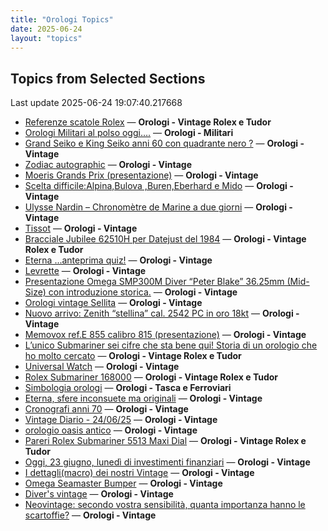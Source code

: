 ```yaml
---
title: "Orologi Topics"
date: 2025-06-24
layout: "topics"
---
```


## Topics from Selected Sections

Last update 2025-06-24 19:07:40.217668

- [Referenze scatole Rolex](https://orologi.forumfree.it/?t=13881032) — **Orologi - Vintage Rolex e Tudor**
- [Orologi Militari al polso oggi….](https://orologi.forumfree.it/?t=80440118) — **Orologi - Militari**
- [Grand Seiko e King Seiko anni 60 con quadrante nero ?](https://orologi.forumfree.it/?t=80632856) — **Orologi - Vintage**
- [Zodiac autographic](https://orologi.forumfree.it/?t=80727195) — **Orologi - Vintage**
- [Moeris Grands Prix (presentazione)](https://orologi.forumfree.it/?t=80731210) — **Orologi - Vintage**
- [Scelta difficile:Alpina,Bulova ,Buren,Eberhard e Mido](https://orologi.forumfree.it/?t=80731729) — **Orologi - Vintage**
- [Ulysse Nardin – Chronomètre de Marine a due giorni](https://orologi.forumfree.it/?t=80732130) — **Orologi - Vintage**
- [Tissot](https://orologi.forumfree.it/?t=80733181) — **Orologi - Vintage**
- [Bracciale Jubilee 62510H per Datejust del 1984](https://orologi.forumfree.it/?t=80733808) — **Orologi - Vintage Rolex e Tudor**
- [Eterna ...anteprima quiz!](https://orologi.forumfree.it/?t=80660771) — **Orologi - Vintage**
- [Levrette](https://orologi.forumfree.it/?t=80734046) — **Orologi - Vintage**
- [Presentazione Omega SMP300M Diver “Peter Blake” 36.25mm (Mid-Size) con introduzione storica.](https://orologi.forumfree.it/?t=80712458) — **Orologi - Vintage**
- [Orologi vintage Sellita](https://orologi.forumfree.it/?t=80731734) — **Orologi - Vintage**
- [Nuovo arrivo: Zenith “stellina” cal. 2542 PC in oro 18kt](https://orologi.forumfree.it/?t=80733851) — **Orologi - Vintage**
- [Memovox ref.E 855 calibro 815 (presentazione)](https://orologi.forumfree.it/?t=80462539) — **Orologi - Vintage**
- [L’unico Submariner sei cifre che sta bene qui! Storia di un orologio che ho molto cercato](https://orologi.forumfree.it/?t=80726420) — **Orologi - Vintage Rolex e Tudor**
- [Universal Watch](https://orologi.forumfree.it/?t=80729256) — **Orologi - Vintage**
- [Rolex Submariner 168000](https://orologi.forumfree.it/?t=80709399) — **Orologi - Vintage Rolex e Tudor**
- [Simbologia orologi](https://orologi.forumfree.it/?t=80733126) — **Orologi - Tasca e Ferroviari**
- [Eterna, sfere inconsuete ma originali](https://orologi.forumfree.it/?t=80733719) — **Orologi - Vintage**
- [Cronografi anni 70](https://orologi.forumfree.it/?t=78312852) — **Orologi - Vintage**
- [Vintage Diario - 24/06/25](https://orologi.forumfree.it/?t=80733564) — **Orologi - Vintage**
- [orologio oasis antico](https://orologi.forumfree.it/?t=80733288) — **Orologi - Vintage**
- [Pareri Rolex Submariner 5513 Maxi Dial](https://orologi.forumfree.it/?t=80727292) — **Orologi - Vintage Rolex e Tudor**
- [Oggi, 23 giugno, lunedì di investimenti finanziari](https://orologi.forumfree.it/?t=80732334) — **Orologi - Vintage**
- [I dettagli(macro) dei nostri Vintage](https://orologi.forumfree.it/?t=80396891) — **Orologi - Vintage**
- [Omega Seamaster Bumper](https://orologi.forumfree.it/?t=80732766) — **Orologi - Vintage**
- [Diver's vintage](https://orologi.forumfree.it/?t=71608461) — **Orologi - Vintage**
- [Neovintage: secondo vostra sensibilità, quanta importanza hanno le scartoffie?](https://orologi.forumfree.it/?t=80734013) — **Orologi - Vintage**
